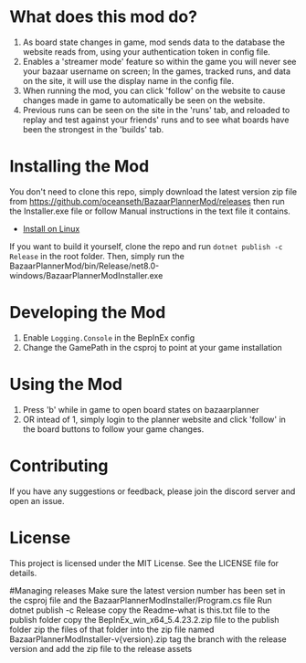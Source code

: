 # What does this mod do?
1. As board state changes in game, mod sends data to the database the website reads from, using your authentication token in config file.
2. Enables a 'streamer mode' feature so within the game you will never see your bazaar username on screen; In the games, tracked runs, and data on the site, it will use the display name in the config file.
3. When running the mod, you can click 'follow' on the website to cause changes made in game to automatically be seen on the website.
4. Previous runs can be seen on the site in the 'runs' tab, and reloaded to replay and test against your friends' runs and to see what boards have been the strongest in the 'builds' tab.

# Installing the Mod
You don't need to clone this repo, simply download the latest version zip file from
https://github.com/oceanseth/BazaarPlannerMod/releases
then run the Installer.exe file or follow Manual instructions in the text file it contains.
- [Install on Linux](README-Linux.md)

If you want to build it yourself, clone the repo and run `dotnet publish -c Release` in the root folder.
Then, simply run the BazaarPlannerMod/bin/Release/net8.0-windows/BazaarPlannerModInstaller.exe

# Developing the Mod
1. Enable `Logging.Console` in the BepInEx config
2. Change the GamePath in the csproj to point at your game installation

# Using the Mod
1. Press 'b' while in game to open board states on bazaarplanner
2. OR intead of 1, simply login to the planner website and click 'follow' in the board buttons to follow your game changes.

# Contributing
If you have any suggestions or feedback, please join the discord server and open an issue.

# License
This project is licensed under the MIT License. See the LICENSE file for details.


#Managing releases
Make sure the latest version number has been set in the csproj file and the BazaarPlannerModInstaller/Program.cs file
Run dotnet publish -c Release
copy the Readme-what is this.txt file to the publish folder
copy the BepInEx_win_x64_5.4.23.2.zip file to the publish folder
zip the files of that folder into the zip file named BazaarPlannerModInstaller-v{version}.zip
tag the branch with the release version and add the zip file to the release assets